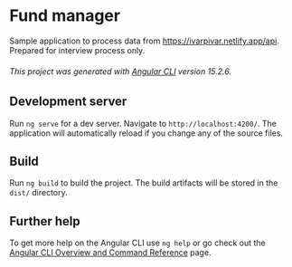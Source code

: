 # Fund manager

Sample application to process data from https://ivarpivar.netlify.app/api. Prepared for interview process only.

###### This project was generated with [Angular CLI](https://github.com/angular/angular-cli) version 15.2.6.

## Development server
Run `ng serve` for a dev server. Navigate to `http://localhost:4200/`. The application will automatically reload if you change any of the source files.

## Build
Run `ng build` to build the project. The build artifacts will be stored in the `dist/` directory.

## Further help
To get more help on the Angular CLI use `ng help` or go check out the [Angular CLI Overview and Command Reference](https://angular.io/cli) page.
